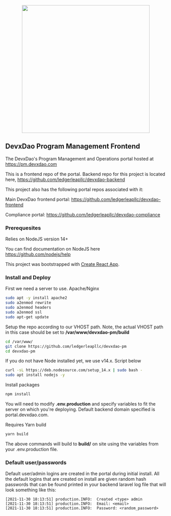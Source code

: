 <p align="center" padding-top="100">
	<img src="https://ledgerleap.com/web/images/devxdao-pm-logo.svg" width="400">
</p>

## DevxDao Program Management Frontend

The DevxDao's Program Management and Operations portal hosted at https://pm.devxdao.com

This is a frontend repo of the portal. Backend repo for this project is located here, https://github.com/ledgerleapllc/devxdao-backend

This project also has the following portal repos associated with it:

Main DevxDao frontend portal: https://github.com/ledgerleapllc/devxdao-frontend

Compliance portal: https://github.com/ledgerleapllc/devxdao-compliance

### Prerequesites

Relies on NodeJS version 14+

You can find documentation on NodeJS here https://github.com/nodejs/help

This project was bootstrapped with [Create React App](https://github.com/facebook/create-react-app).

### Install and Deploy

First we need a server to use. Apache/Nginx

```bash
sudo apt -y install apache2
sudo a2enmod rewrite
sudo a2enmod headers
sudo a2enmod ssl
sudo apt-get update
```

Setup the repo according to our VHOST path. Note, the actual VHOST path in this case should be set to **/var/www/devxdao-pm/build**

```bash
cd /var/www/
git clone https://github.com/ledgerleapllc/devxdao-pm
cd devxdao-pm
```

If you do not have Node installed yet, we use v14.x. Script below

```bash
curl -sL https://deb.nodesource.com/setup_14.x | sudo bash -
sudo apt install nodejs -y
```

Install packages

```bash
npm install
```

You will need to modify **.env.production** and specify variables to fit the server on which you're deploying. Default backend domain specified is portal.devxdao.com.

Requires Yarn build

```bash
yarn build
```

The above commands will build to **build/** on site using the variables from your .env.production file.

### Default user/passwords

Default user/admin logins are created in the portal during initial install. 
All the default logins that are created on install are given random hash passwords that can be found printed in your backend laravel log file that will look something like this:

```
[2021-11-30 18:13:51] production.INFO:  Created <type> admin
[2021-11-30 18:13:51] production.INFO:  Email: <email>
[2021-11-30 18:13:51] production.INFO:  Password: <random_password>
```
